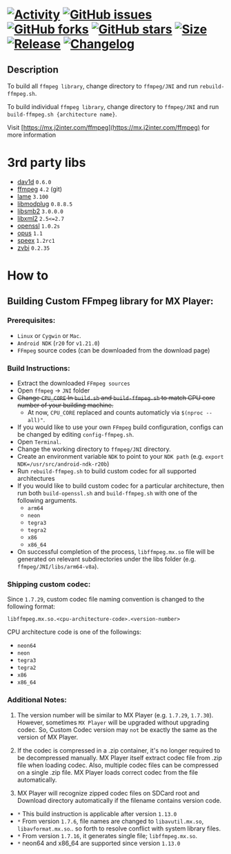 #  [![Activity](https://img.shields.io/github/commit-activity/m/MXVideoPlayer/MX-FFmpeg?label=commits&style=flat-square)](https://github.com/EpicMorg/docker/commits) [![GitHub issues](https://img.shields.io/github/issues/MXVideoPlayer/MX-FFmpeg.svg?style=popout-square)](https://github.com/EpicMorg/docker/issues) [![GitHub forks](https://img.shields.io/github/forks/MXVideoPlayer/MX-FFmpeg.svg?style=popout-square)](https://github.com/EpicMorg/docker/network) [![GitHub stars](https://img.shields.io/github/stars/MXVideoPlayer/MX-FFmpeg.svg?style=popout-square)](https://github.com/EpicMorg/docker/stargazers)  [![Size](https://img.shields.io/github/repo-size/MXVideoPlayer/MX-FFmpeg?label=size&style=flat-square)](https://github.com/EpicMorg/docker/archive/master.zip) [![Release](https://img.shields.io/github/v/release/MXVideoPlayer/MX-FFmpeg?style=flat-square)](https://github.com/EpicMorg/docker/releases)  [![Changelog](https://img.shields.io/badge/Changelog-yellow.svg?style=popout-square)](CHANGELOG.md)

## Description

To build all `ffmpeg library`, change directory to `ffmpeg/JNI` and run `rebuild-ffmpeg.sh`. 

To build individual `ffmpeg library`, change directory to `ffmpeg/JNI` and run `build-ffmpeg.sh {architecture name}`.

Visit [https://mx.j2inter.com/ffmpeg](https://mx.j2inter.com/ffmpeg) for more information

# 3rd party libs
* [dav1d](https://code.videolan.org/videolan/dav1d/) `0.6.0`
* [ffmpeg](https://github.com/FFmpeg/FFmpeg) `4.2` (git)
* [lame](https://lame.sourceforge.io/download.php) `3.100`
* [libmodplug](http://modplug-xmms.sf.net/) `0.8.8.5`
* [libsmb2](https://github.com/sahlberg/libsmb2) `3.0.0.0`
* [libxml2](https://gitlab.gnome.org/GNOME/libxml2) `2.5<=2.7`
* [openssl](https://github.com/openssl/openssl) `1.0.2s`
* [opus](https://opus-codec.org/downloads/) `1.1`
* [speex](https://www.speex.org/downloads/) `1.2rc1`
* [zvbi](https://sourceforge.net/projects/zapping/files/zvbi/) `0.2.35`

# How to

## Building Custom FFmpeg library for MX Player:

### Prerequisites:
* `Linux` or `Cygwin` or `Mac`.
* `Android NDK` (`r20` for `v1.21.0`)
* `FFmpeg` source codes (can be downloaded from the download page)

### Build Instructions:
* Extract the downloaded `FFmpeg sources`
* Open `ffmpeg` -> `JNI` folder
* ~~Change `CPU_CORE` In `build.sh` and `build-ffmpeg.sh` to match CPU core number of your building machine.~~
  * At now, `CPU_CORE` replaced and counts automaticly via `$(nproc --all)"`.
* If you would like to use your own `FFmpeg` build configuration, configs can be changed by editing `config-ffmpeg.sh`.
* Open `Terminal`.
* Change the working directory to `ffmpeg/JNI` directory.
* Create an environment variable `NDK` to point to your `NDK path` (e.g. `export NDK=/usr/src/android-ndk-r20b`)
* Run `rebuild-ffmpeg.sh` to build custom codec for all supported architectures
* If you would like to build custom codec for a particular architecture, then run both `build-openssl.sh` and `build-ffmpeg.sh` with one of the following arguments.
  * `arm64`
  * `neon`
  * `tegra3`
  * `tegra2`
  * `x86`
  * `x86_64`
* On successful completion of the process, `libffmpeg.mx.so` file will be generated on relevant subdirectories under the libs folder (e.g. `ffmpeg/JNI/libs/arm64-v8a`).

### Shipping custom codec:
Since `1.7.29`, custom codec file naming convention is changed to the following format:

`libffmpeg.mx.so.<cpu-architecture-code>.<version-number>`

CPU architecture code is one of the followings:

* `neon64`
* `neon`
* `tegra3`
* `tegra2`
* `x86`
* `x86_64`

### Additional Notes:
1. The version number will be similar to MX Player (e.g. `1.7.29`, `1.7.30`). However, sometimes `MX Player` will be upgraded without upgrading codec. So, Custom Codec version may `not` be exactly the same as the version of MX Player.

2. If the codec is compressed in a .zip container, it's no longer required to be decompressed manually. MX Player itself extract codec file from .zip file when loading codec. Also, multiple codec files can be compressed on a single .zip file. MX Player loads correct codec from the file automatically.

3. MX Player will recognize zipped codec files on SDCard root and Download directory automatically if the filename contains version code.

* `*` This build instruction is applicable after version `1.13.0`
* `*` From version `1.7.6`, file names are changed to `libavutil.mx.so`, `libavformat.mx.so`.. so forth to resolve conflict with system library files.
* `*` From version `1.7.16`, it generates single file; `libffmpeg.mx.so`.
* `*` neon64 and x86_64 are supported since version `1.13.0`
